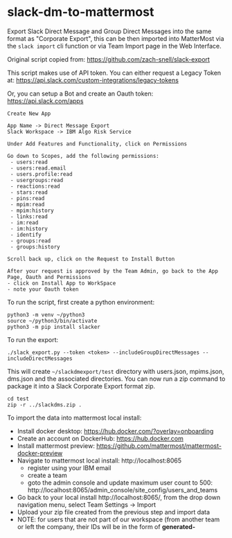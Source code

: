 # slack-dm-to-mattermost
Export Slack Direct Message and Group Direct Messages into the same format as "Corporate Export", this can be then imported into MatterMost via the `slack import` cli function or via Team Import page in the Web Interface.

Original script copied from: https://github.com/zach-snell/slack-export

This script makes use of API token. You can either request a Legacy Token at: https://api.slack.com/custom-integrations/legacy-tokens

Or, you can setup a Bot and create an Oauth token: https://api.slack.com/apps
```
Create New App

App Name -> Direct Message Export
Slack Workspace -> IBM Algo Risk Service

Under Add Features and Functionality, click on Permissions

Go down to Scopes, add the following permissions:
 - users:read
 - users:read.email
 - users.profile:read
 - usergroups:read
 - reactions:read
 - stars:read
 - pins:read
 - mpim:read
 - mpim:history
 - links:read
 - im:read
 - im:history
 - identify
 - groups:read
 - groups:history

Scroll back up, click on the Request to Install Button

After your request is approved by the Team Admin, go back to the App Page, Oauth and Permissions
- click on Install App to WorkSpace
- note your Oauth token
```


To run the script, first create a python environment:
```
python3 -m venv ~/python3
source ~/python3/bin/activate
python3 -m pip install slacker
```

To run the export:
```
./slack_export.py --token <token> --includeGroupDirectMessages --includeDirectMessages
```

This will create `~/slackdmexport/test` directory with users.json, mpims.json, dms.json and the associated directories. You can now run a zip command to package it into a Slack Corporate Export format zip.
```
cd test
zip -r ../slackdms.zip .
```

To import the data into mattermost local install:
- Install docker desktop: https://hub.docker.com/?overlay=onboarding
- Create an account on DockerHub: https://hub.docker.com
- Install mattermost preview: https://github.com/mattermost/mattermost-docker-preview
- Navigate to mattermost local install: http://localhost:8065
  - register using your IBM email
  - create a team
  - goto the admin console and update maximum user count to 500: http://localhost:8065/admin_console/site_config/users_and_teams
- Go back to your local install http://localhost:8065/<team>, from the drop down navigation menu, select Team Settings -> Import
- Upload your zip file created from the previous step and import data
- NOTE: for users that are not part of our workspace (from another team or left the company, their IDs will be in the form of **generated-<ID>**
